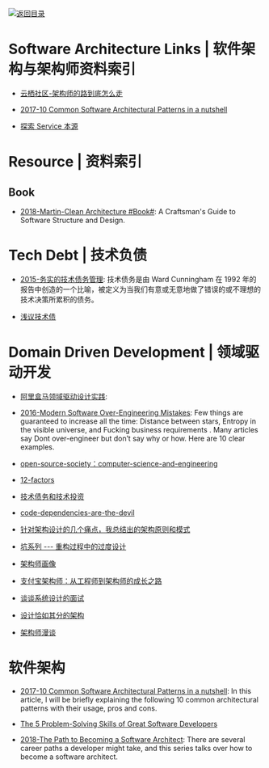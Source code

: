 [![返回目录](https://user-images.githubusercontent.com/5803001/38079637-ff0abcf0-3371-11e8-9b76-ad651620afc7.jpg)](https://github.com/wxyyxc1992/Awesome-Lists)

# Software Architecture Links | 软件架构与架构师资料索引

- [云栖社区-架构师的路到底怎么走](https://www.zhihu.com/question/40520339/answer/250338569)

* [2017-10 Common Software Architectural Patterns in a nutshell](https://parg.co/bD3)

* [探索 Service 本源](http://q.infoqstatic.com/ppt/service-origin-exploration.pdf)

# Resource | 资料索引

## Book

- [2018-Martin-Clean Architecture #Book#](http://putregai.com/sbooks/clean_arch.pdf): A Craftsman's Guide to Software Structure and Design.

# Tech Debt | 技术负债

- [2015-务实的技术债务管理](http://6me.us/vrhF9): 技术债务是由 Ward Cunningham 在 1992 年的报告中创造的一个比喻，被定义为当我们有意或无意地做了错误的或不理想的技术决策所累积的债务。

- [浅议技术债](http://www.zcfy.cc/article/we-need-to-talk-about-technical-debt-9670-24-ways-2097.html)

# Domain Driven Development | 领域驱动开发

- [阿里盒马领域驱动设计实践](https://mp.weixin.qq.com/s/NMtbP8X2AB0dbW3RzWrdhg):

* [2016-Modern Software Over-Engineering Mistakes](https://parg.co/bih): Few things are guaranteed to increase all the time: Distance between stars, Entropy in the visible universe, and Fucking business requirements . Many articles say Dont over-engineer but don’t say why or how. Here are 10 clear examples.

- [open-source-society：computer-science-and-engineering](https://github.com/open-source-society/computer-science-and-engineering#introduction)

- [12-factors](http://12factor.net/zh_cn/)

* [技术债务和技术投资](http://www.tuicool.com/articles/YZNRZ3M)

- [code-dependencies-are-the-devil](https://medium.freecodecamp.com/code-dependencies-are-the-devil-35ed28b556d?source=reading_list---------1-2)

- [针对架构设计的几个痛点，我总结出的架构原则和模式](http://www.infoq.com/cn/articles/several-pain-points-architecture-design)

- [坑系列 --- 重构过程中的过度设计 ](http://mp.weixin.qq.com/s?__biz=MjM5ODczNTkwMA==&mid=2650107080&idx=1&sn=527e1f3f9b048127d1114f9272ddd927#rd)

- [架构师画像](http://mp.weixin.qq.com/s?__biz=MjM5MzYzMzkyMQ==&mid=401938578&idx=1&sn=575e6cbef78f61516db0516d8c791373&scene=23&srcid=#rd)

- [支付宝架构师：从工程师到架构师的成长之路](http://www.scalerstalk.com/838-architect)

- [谈谈系统设计的面试 ](http://mp.weixin.qq.com/s?__biz=MzA3NDM0ODQwMw==&mid=401641618&idx=1&sn=3a6dbb475ceb85a4610e49910443a098&scene=19#wechat_redirect)

- [设计恰如其分的架构](http://www.jianshu.com/p/ac8da825c26f)

- [架构师漫谈](http://o6v08w541.bkt.clouddn.com/Informal-Discussion-on-Architecture.pdf)

# 软件架构

- [2017-10 Common Software Architectural Patterns in a nutshell](https://parg.co/bD3): In this article, I will be briefly explaining the following 10 common architectural patterns with their usage, pros and cons.

- [The 5 Problem-Solving Skills of Great Software Developers](https://www.coderhood.com/5-problem-solving-skills-great-software-developers/)

- [2018-The Path to Becoming a Software Architect](https://parg.co/Uv2): There are several career paths a developer might take, and this series talks over how to become a software architect.
